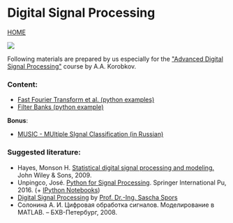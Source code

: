 # Digital Signal Processing
[HOME](https://github.com/kirlf/CSP/blob/master/README.md)

![](https://cdn.mikroe.com/knowlegebase/uploads/2016/03/08175910/dsp-enabled-group-1600x600.jpg)

Following materials are prepared by us especially for the ["Advanced Digital Signal Processing"](http://e.kai.ru/%D0%B3%D0%B5%D1%80%D0%BC%D0%B0%D0%BD%D0%BE-%D1%80%D0%BE%D1%81%D1%81%D0%B8%D0%B9%D1%81%D0%BA%D0%B8%D0%B9-%D0%B8%D0%BD%D1%81%D1%82%D0%B8%D1%82%D1%83%D1%82-%D0%BD%D0%BE%D0%B2%D1%8B%D1%85-%D1%82%D0%B5/) course by A.A. Korobkov.

### Content:
  * [Fast Fourier Transform et al. (python examples)](https://github.com/kirlf/CSP/blob/master/Different/DSP/FFT.md)
  * [Filter Banks (python example)](https://github.com/kirlf/CSP/blob/master/Different/DSP/FB.md)
  
**Bonus**:

  * [MUSIC - MUltiple SIgnal Classification (in Russian)](https://habr.com/ru/post/446674/)
  
### Suggested literature:
  * Hayes, Monson H. [Statistical digital signal processing and modeling.](https://www.mathworks.com/matlabcentral/fileexchange/2183-statistical-digital-signal-processing-and-modeling?s_tid=prof_contriblnk) John Wiley & Sons, 2009.
  * Unpingco, José. [Python for Signal Processing](https://electrovolt.ir/wp-content/uploads/2017/07/Python_For_Signal_Processing_ElectroVolt.ir_.pdf). Springer International Pu, 2016. (+ [IPython Notebooks](https://github.com/unpingco/Python-for-Signal-Processing))
  * [Digital Signal Processing](https://dsp-nbsphinx.readthedocs.io/en/nbsphinx-experiment/index.html) by [Prof. Dr.-Ing. Sascha Spors](https://dsp-nbsphinx.readthedocs.io/en/nbsphinx-experiment/index.html)
  * Солонина А. И. Цифровая обработка сигналов. Моделирование в MATLAB. – БХВ-Петербург, 2008.
